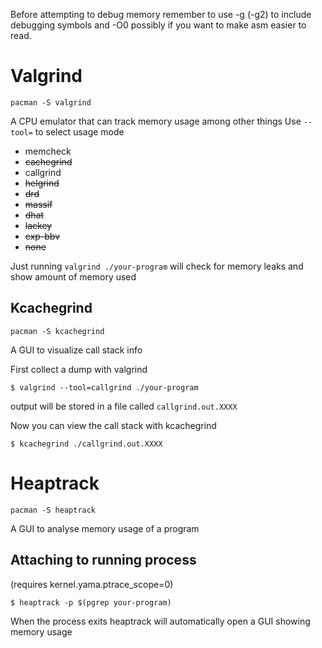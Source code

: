Before attempting to debug memory remember to use -g (-g2) to include debugging symbols and -O0 possibly if you want to make asm easier to read.

# Valgrind
`pacman -S valgrind`

A CPU emulator that can track memory usage among other things
Use `--tool=` to select usage mode
- memcheck
- ~~cachegrind~~
- callgrind
- ~~helgrind~~
- ~~drd~~
- ~~massif~~
- ~~dhat~~
- ~~lackey~~
- ~~exp-bbv~~
- ~~none~~

Just running `valgrind ./your-program` will check for memory leaks and show amount of memory used

## Kcachegrind
`pacman -S kcachegrind`

A GUI to visualize call stack info

First collect a dump with valgrind
```shell
$ valgrind --tool=callgrind ./your-program
```
output will be stored in a file called `callgrind.out.XXXX`

Now you can view the call stack with kcachegrind
```shell
$ kcachegrind ./callgrind.out.XXXX
```

# Heaptrack
`pacman -S heaptrack`

A GUI to analyse memory usage of a program

## Attaching to running process
(requires kernel.yama.ptrace_scope=0)
```shell
$ heaptrack -p $(pgrep your-program)
```
When the process exits heaptrack will automatically open a GUI showing memory usage